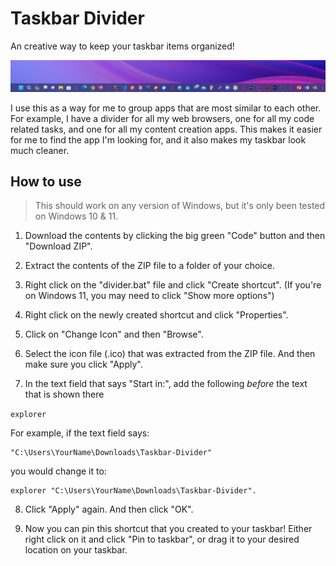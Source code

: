 # Taskbar Divider
An creative way to keep your taskbar items organized!

![Windows 11 Taskbar with Dividers](example/image.png)

I use this as a way for me to group apps that are most similar to each other. For example, I have a divider for all my web browsers, one for all my code related tasks, and one for all my content creation apps. This makes it easier for me to find the app I'm looking for, and it also makes my taskbar look much cleaner.

## How to use
> This should work on any version of Windows, but it's only been tested on Windows 10 & 11.

1. Download the contents by clicking the big green "Code" button and then "Download ZIP".

2. Extract the contents of the ZIP file to a folder of your choice.

3. Right click on the "divider.bat" file and click "Create shortcut". (If you're on Windows 11, you may need to click "Show more options")

4. Right click on the newly created shortcut and click "Properties".

5. Click on "Change Icon" and then "Browse".

6. Select the icon file (.ico) that was extracted from the ZIP file. And then make sure you click "Apply".

7. In the text field that says "Start in:", add the following *before* the text that is shown there

`explorer `

For example, if the text field says:

```
"C:\Users\YourName\Downloads\Taskbar-Divider"
```
you would change it to:
```
explorer "C:\Users\YourName\Downloads\Taskbar-Divider".
```

8. Click "Apply" again. And then click "OK".

9. Now you can pin this shortcut that you created to your taskbar! Either right click on it and click "Pin to taskbar", or drag it to your desired location on your taskbar.